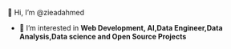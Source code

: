 👋 Hi, I’m @zieadahmed  
- 👀 I’m interested in **Web Development, AI,Data Engineer,Data Analysis,Data science and Open Source Projects**  


